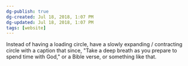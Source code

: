 ```yaml
---
dg-publish: true
dg-created: Jul 18, 2018, 1:07 PM
dg-updated: Jul 18, 2018, 1:07 PM
tags: [website]
---
```


Instead of having a loading circle, have a slowly expanding / contracting circle with a caption that since, "Take a deep breath as you prepare to spend time with God," or a Bible verse, or something like that.


